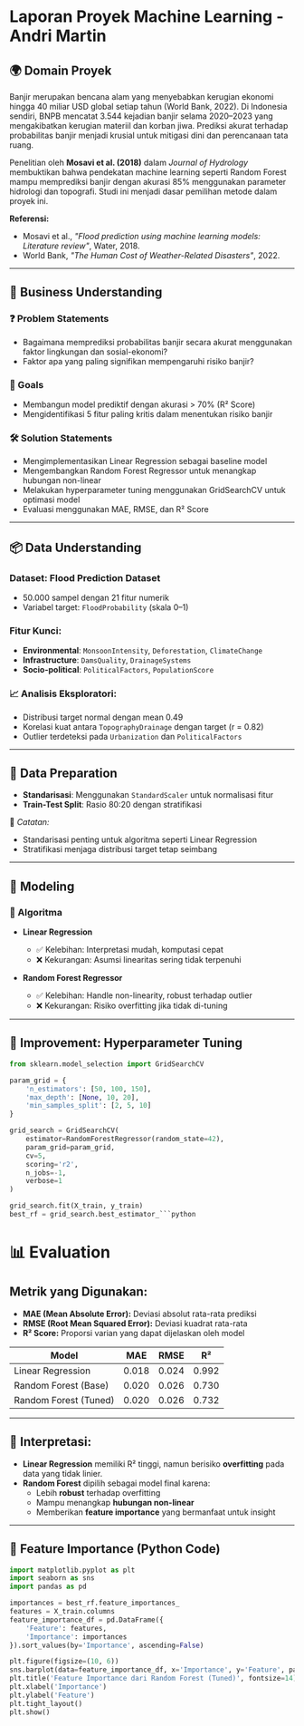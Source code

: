 # Laporan Proyek Machine Learning - Andri Martin

## 🌍 Domain Proyek

Banjir merupakan bencana alam yang menyebabkan kerugian ekonomi hingga 40 miliar USD global setiap tahun (World Bank, 2022). Di Indonesia sendiri, BNPB mencatat 3.544 kejadian banjir selama 2020–2023 yang mengakibatkan kerugian materiil dan korban jiwa. Prediksi akurat terhadap probabilitas banjir menjadi krusial untuk mitigasi dini dan perencanaan tata ruang.

Penelitian oleh **Mosavi et al. (2018)** dalam *Journal of Hydrology* membuktikan bahwa pendekatan machine learning seperti Random Forest mampu memprediksi banjir dengan akurasi 85% menggunakan parameter hidrologi dan topografi. Studi ini menjadi dasar pemilihan metode dalam proyek ini.

**Referensi:**
- Mosavi et al., *"Flood prediction using machine learning models: Literature review"*, Water, 2018.
- World Bank, *"The Human Cost of Weather-Related Disasters"*, 2022.

---

## 🧠 Business Understanding

### ❓ Problem Statements
- Bagaimana memprediksi probabilitas banjir secara akurat menggunakan faktor lingkungan dan sosial-ekonomi?
- Faktor apa yang paling signifikan mempengaruhi risiko banjir?

### 🎯 Goals
- Membangun model prediktif dengan akurasi > 70% (R² Score)
- Mengidentifikasi 5 fitur paling kritis dalam menentukan risiko banjir

### 🛠️ Solution Statements
- Mengimplementasikan Linear Regression sebagai baseline model
- Mengembangkan Random Forest Regressor untuk menangkap hubungan non-linear
- Melakukan hyperparameter tuning menggunakan GridSearchCV untuk optimasi model
- Evaluasi menggunakan MAE, RMSE, dan R² Score

---

## 📦 Data Understanding

### Dataset: Flood Prediction Dataset
- 50.000 sampel dengan 21 fitur numerik
- Variabel target: `FloodProbability` (skala 0–1)

### Fitur Kunci:
- **Environmental**: `MonsoonIntensity`, `Deforestation`, `ClimateChange`
- **Infrastructure**: `DamsQuality`, `DrainageSystems`
- **Socio-political**: `PoliticalFactors`, `PopulationScore`

### 📈 Analisis Eksploratori:
- Distribusi target normal dengan mean 0.49
- Korelasi kuat antara `TopographyDrainage` dengan target (r = 0.82)
- Outlier terdeteksi pada `Urbanization` dan `PoliticalFactors`

---

## 🧹 Data Preparation

- **Standarisasi**: Menggunakan `StandardScaler` untuk normalisasi fitur
- **Train-Test Split**: Rasio 80:20 dengan stratifikasi

📌 *Catatan:*  
- Standarisasi penting untuk algoritma seperti Linear Regression  
- Stratifikasi menjaga distribusi target tetap seimbang

---

## 🤖 Modeling

### 🔧 Algoritma
- **Linear Regression**
  - ✅ Kelebihan: Interpretasi mudah, komputasi cepat
  - ❌ Kekurangan: Asumsi linearitas sering tidak terpenuhi

- **Random Forest Regressor**
  - ✅ Kelebihan: Handle non-linearity, robust terhadap outlier
  - ❌ Kekurangan: Risiko overfitting jika tidak di-tuning

---

## 🧪 Improvement: Hyperparameter Tuning

```python
from sklearn.model_selection import GridSearchCV

param_grid = {
    'n_estimators': [50, 100, 150],
    'max_depth': [None, 10, 20],
    'min_samples_split': [2, 5, 10]
}

grid_search = GridSearchCV(
    estimator=RandomForestRegressor(random_state=42),
    param_grid=param_grid,
    cv=5,
    scoring='r2',
    n_jobs=-1,
    verbose=1
)

grid_search.fit(X_train, y_train)
best_rf = grid_search.best_estimator_```python
```
# 📊 Evaluation

## Metrik yang Digunakan:
- **MAE (Mean Absolute Error):** Deviasi absolut rata-rata prediksi  
- **RMSE (Root Mean Squared Error):** Deviasi kuadrat rata-rata  
- **R² Score:** Proporsi varian yang dapat dijelaskan oleh model  

| Model                  | MAE   | RMSE  | R²    |
|------------------------|-------|-------|-------|
| Linear Regression      | 0.018 | 0.024 | 0.992 |
| Random Forest (Base)   | 0.020 | 0.026 | 0.730 |
| Random Forest (Tuned)  | 0.020 | 0.026 | 0.732 |

---

## 📌 Interpretasi:
- **Linear Regression** memiliki R² tinggi, namun berisiko **overfitting** pada data yang tidak linier.
- **Random Forest** dipilih sebagai model final karena:
  - Lebih **robust** terhadap overfitting  
  - Mampu menangkap **hubungan non-linear**  
  - Memberikan **feature importance** yang bermanfaat untuk insight  

---

## 📌 Feature Importance (Python Code)

```python
import matplotlib.pyplot as plt
import seaborn as sns
import pandas as pd

importances = best_rf.feature_importances_
features = X_train.columns
feature_importance_df = pd.DataFrame({
    'Feature': features,
    'Importance': importances
}).sort_values(by='Importance', ascending=False)

plt.figure(figsize=(10, 6))
sns.barplot(data=feature_importance_df, x='Importance', y='Feature', palette='viridis')
plt.title('Feature Importance dari Random Forest (Tuned)', fontsize=14)
plt.xlabel('Importance')
plt.ylabel('Feature')
plt.tight_layout()
plt.show()
```
